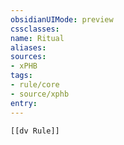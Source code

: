 ```yaml
---
obsidianUIMode: preview
cssclasses:
name: Ritual
aliases:
sources:
- xPHB
tags:
- rule/core
- source/xphb
entry:
---
```


```meta-bind-embed
[[dv Rule]]
```
